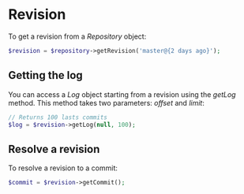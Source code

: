 Revision
========

To get a revision from a *Repository* object:

```php
$revision = $repository->getRevision('master@{2 days ago}');
```

Getting the log
---------------

You can access a *Log* object starting from a revision using the
*getLog* method. This method takes two parameters: *offset* and *limit*:

```php
// Returns 100 lasts commits
$log = $revision->getLog(null, 100);
```

Resolve a revision
------------------

To resolve a revision to a commit:

```php
$commit = $revision->getCommit();
```
